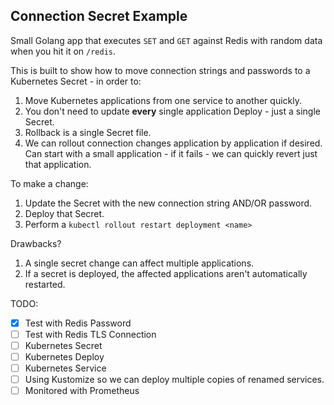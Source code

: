 ## Connection Secret Example

Small Golang app that executes `SET` and `GET` against Redis with random data when you hit it on `/redis`.

This is built to show how to move connection strings and passwords to a Kubernetes Secret - in order to:

1. Move Kubernetes applications from one service to another quickly.
2. You don't need to update **every** single application Deploy - just a single Secret.
3. Rollback is a single Secret file.
4. We can rollout connection changes application by application if desired. Can start with a small application - if it fails - we can quickly revert just that application.

To make a change:

1. Update the Secret with the new connection string AND/OR password.
2. Deploy that Secret.
3. Perform a `kubectl rollout restart deployment <name>`

Drawbacks?

1. A single secret change can affect multiple applications.
2. If a secret is deployed, the affected applications aren't automatically restarted.

TODO:

- [x] Test with Redis Password
- [ ] Test with Redis TLS Connection
- [ ] Kubernetes Secret
- [ ] Kubernetes Deploy
- [ ] Kubernetes Service
- [ ] Using Kustomize so we can deploy multiple copies of renamed services.
- [ ] Monitored with Prometheus